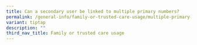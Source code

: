 ```yaml
---
title: Can a secondary user be linked to multiple primary numbers?
permalink: /general-info/family-or-trusted-care-usage/multiple-primary-numbers/
variant: tiptap
description: ""
third_nav_title: Family or trusted care usage
---
```


